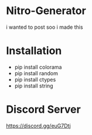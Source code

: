 # Nitro-Generator
i wanted to post soo i made this

# Installation
- pip install colorama
- pip install random
- pip install ctypes
- pip install string

# Discord Server
https://discord.gg/euG7Dtj
